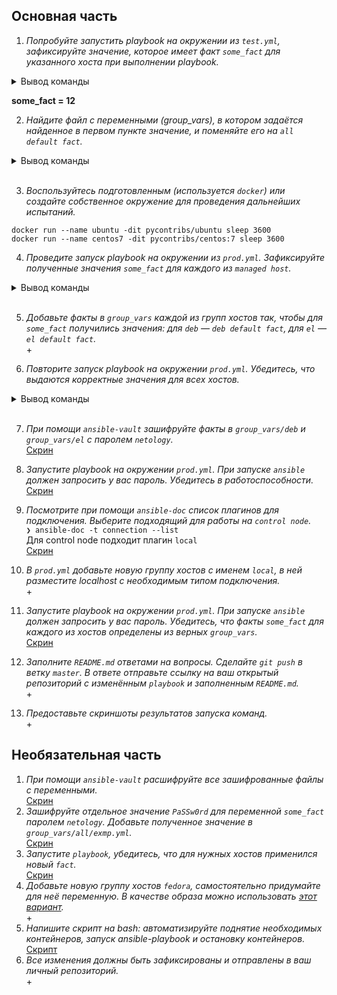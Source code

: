 ## Основная часть

1. _Попробуйте запустить playbook на окружении из `test.yml`, зафиксируйте значение, которое имеет факт `some_fact` для указанного хоста при выполнении playbook._
<details>
<summary>Вывод команды</summary>

```
❯ ansible-playbook -i inventory/test.yml site.yml

PLAY [Print os facts] **************************************************************************************************
TASK [Gathering Facts] *************************************************************************************************
ok: [localhost]

TASK [Print OS] ********************************************************************************************************
ok: [localhost] => {
    "msg": "Ubuntu"
}

TASK [Print fact] ******************************************************************************************************
ok: [localhost] => {
    "msg": 12
}

PLAY RECAP *************************************************************************************************************
localhost                  : ok=3    changed=0    unreachable=0    failed=0    skipped=0    rescued=0    ignored=0
```

</details>  
  
**some_fact = 12**
  
2. _Найдите файл с переменными (group_vars), в котором задаётся найденное в первом пункте значение, и поменяйте его на `all default fact`._  
  
<details>
<summary>Вывод команды</summary>  

```
❯ ansible-playbook -i inventory/test.yml site.yml

PLAY [Print os facts] **************************************************************************************************
TASK [Gathering Facts] *************************************************************************************************
ok: [localhost]

TASK [Print OS] ********************************************************************************************************
ok: [localhost] => {
    "msg": "Ubuntu"
}

TASK [Print fact] ******************************************************************************************************
ok: [localhost] => {
    "msg": "all default fact"
}

PLAY RECAP *************************************************************************************************************
localhost                  : ok=3    changed=0    unreachable=0    failed=0    skipped=0    rescued=0    ignored=0
```  
</details>  
</br>

3. _Воспользуйтесь подготовленным (используется `docker`) или создайте собственное окружение для проведения дальнейших испытаний._  

```
docker run --name ubuntu -dit pycontribs/ubuntu sleep 3600
docker run --name centos7 -dit pycontribs/centos:7 sleep 3600
```

4. _Проведите запуск playbook на окружении из `prod.yml`. Зафиксируйте полученные значения `some_fact` для каждого из `managed host`._  

<details>
<summary>Вывод команды</summary>

```
❯ ansible-playbook -i inventory/prod.yml site.yml

PLAY [Print os facts] **************************************************************************************************

TASK [Gathering Facts] *************************************************************************************************
ok: [ubuntu]
ok: [centos7]

TASK [Print OS] ********************************************************************************************************
ok: [centos7] => {
    "msg": "CentOS"
}
ok: [ubuntu] => {
    "msg": "Ubuntu"
}

TASK [Print fact] ******************************************************************************************************
ok: [centos7] => {
    "msg": "el"
}
ok: [ubuntu] => {
    "msg": "deb"
}

PLAY RECAP *************************************************************************************************************
centos7                    : ok=3    changed=0    unreachable=0    failed=0    skipped=0    rescued=0    ignored=0
ubuntu                     : ok=3    changed=0    unreachable=0    failed=0    skipped=0    rescued=0    ignored=0
```  
</details>  
</br>

5. _Добавьте факты в `group_vars` каждой из групп хостов так, чтобы для `some_fact` получились значения: для `deb` — `deb default fact`, для `el` — `el default fact`._  
\+  

6. _Повторите запуск playbook на окружении `prod.yml`. Убедитесь, что выдаются корректные значения для всех хостов._  

<details>
<summary>Вывод команды</summary>

```
❯ ansible-playbook -i inventory/prod.yml site.yml

PLAY [Print os facts] **************************************************************************************************

TASK [Gathering Facts] *************************************************************************************************
ok: [ubuntu]
ok: [centos7]

TASK [Print OS] ********************************************************************************************************
ok: [centos7] => {
    "msg": "CentOS"
}
ok: [ubuntu] => {
    "msg": "Ubuntu"
}

TASK [Print fact] ******************************************************************************************************
ok: [centos7] => {
    "msg": "el default fact"
}
ok: [ubuntu] => {
    "msg": "deb default fact"
}

PLAY RECAP *************************************************************************************************************
centos7                    : ok=3    changed=0    unreachable=0    failed=0    skipped=0    rescued=0    ignored=0
ubuntu                     : ok=3    changed=0    unreachable=0    failed=0    skipped=0    rescued=0    ignored=0
```
</details>
</br>

7. _При помощи `ansible-vault` зашифруйте факты в `group_vars/deb` и `group_vars/el` с паролем `netology`._  
[Скрин](images/screenshot_1.png)

8. _Запустите playbook на окружении `prod.yml`. При запуске `ansible` должен запросить у вас пароль. Убедитесь в работоспособности._  
[Скрин](images/screenshot_2.png)

9. _Посмотрите при помощи `ansible-doc` список плагинов для подключения. Выберите подходящий для работы на `control node`._  
`❯ ansible-doc -t connection --list`  
Для control node подходит плагин `local`  
[Скрин](images/screenshot_3.png)

10. _В `prod.yml` добавьте новую группу хостов с именем  `local`, в ней разместите localhost с необходимым типом подключения._  
\+  
11. _Запустите playbook на окружении `prod.yml`. При запуске `ansible` должен запросить у вас пароль. Убедитесь, что факты `some_fact` для каждого из хостов определены из верных `group_vars`._  
[Скрин](images/screenshot_4.png)
12. _Заполните `README.md` ответами на вопросы. Сделайте `git push` в ветку `master`. В ответе отправьте ссылку на ваш открытый репозиторий с изменённым `playbook` и заполненным `README.md`._  
\+  
13. _Предоставьте скриншоты результатов запуска команд._  
\+  

## Необязательная часть

1. _При помощи `ansible-vault` расшифруйте все зашифрованные файлы с переменными._  
[Скрин](images/screenshot_5.png)
2. _Зашифруйте отдельное значение `PaSSw0rd` для переменной `some_fact` паролем `netology`. Добавьте полученное значение в `group_vars/all/exmp.yml`._  
[Скрин](images/screenshot_6.png)
3. _Запустите `playbook`, убедитесь, что для нужных хостов применился новый `fact`._  
[Скрин](images/screenshot_7.png)
4. _Добавьте новую группу хостов `fedora`, самостоятельно придумайте для неё переменную. В качестве образа можно использовать [этот вариант](https://hub.docker.com/r/pycontribs/fedora)._  
\+  
5. _Напишите скрипт на bash: автоматизируйте поднятие необходимых контейнеров, запуск ansible-playbook и остановку контейнеров._  
[Скрипт](playbook/play.sh)
6. _Все изменения должны быть зафиксированы и отправлены в ваш личный репозиторий._  
\+